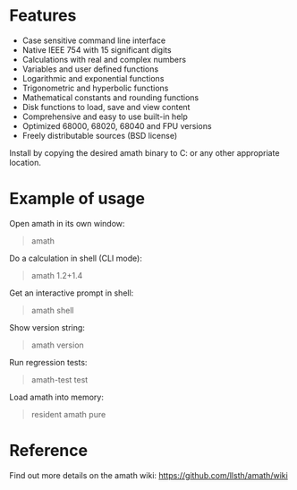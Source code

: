 Features
========

* Case sensitive command line interface
* Native IEEE 754 with 15 significant digits
* Calculations with real and complex numbers
* Variables and user defined functions
* Logarithmic and exponential functions
* Trigonometric and hyperbolic functions
* Mathematical constants and rounding functions
* Disk functions to load, save and view content
* Comprehensive and easy to use built-in help
* Optimized 68000, 68020, 68040 and FPU versions
* Freely distributable sources (BSD license)

Install by copying the desired amath binary to C: or any other appropriate location.

Example of usage
================

Open amath in its own window:
> amath

Do a calculation in shell (CLI mode):
> amath 1.2+1.4

Get an interactive prompt in shell:
> amath shell

Show version string:
> amath version

Run regression tests:
> amath-test test

Load amath into memory:
> resident amath pure

Reference
=========

Find out more details on the amath wiki:
https://github.com/llsth/amath/wiki
